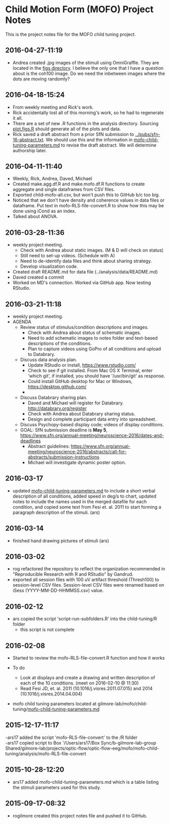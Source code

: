 # Child Motion Form (MOFO) Project Notes

This is the project notes file for the MOFO child tuning project.

## 2016-04-27-11:19

- Andrea created .jpg images of the stimuli using OmniGraffle. They are located in the [figs directory](../figs/). I believe the only one that I have a question about is the coh100 image. Do we need the inbetween images where the dots are moving randomly?


## 2016-04-18-15:24

- From weekly meeting and Rick's work.
- Rick accidentally lost all of this morning's work, so he had to regenerate it all.
- There are a set of new .R functions in the analysis directory. Sourcing [plot.figs.R](../analysis/plot.figs.R) should generate all of the plots and data.
- Rick saved a draft abstract from a prior SfN submission to [../pubs/sfn-16-abstract.txt](../pubs/sfn-16-abstract.txt). We should use this and the information in [mofo-child-tuning-parameters.md](mofo-child-tuning-parameters.md) to revise the draft abstract. We will determine authorship later.

## 2016-04-11-11:40

- Weekly, Rick, Andrea, Daved, Michael
- Created make.agg.df.R and make.mofo.df.R functions to create aggregate and single dataframes from CSV files.
- Exported child-mofo-all.csv, but won't push this to GitHub b/c too big.
- Noticed that we don't have density and coherence values in data files or dataframe. Put text in mofo-RLS-file-convert.R to show how this may be done using iCond as an index.
- Talked about ANOVA.

## 2016-03-28-11:36

- weekly project meeting.
  - Check with Andrea about static images. (M & D will check on status)
  - Still need to set-up videos. (Schedule with A)
  - Need to de-identify data files and think about sharing strategy.
  - Develop visualization code.
- Created draft README.md for data file (../analysis/data/README.md)
- Daved created a commit 
- Worked on MD's connection. Worked via GitHub app. Now testing RStudio.

## 2016-03-21-11:18

- weekly project meeting.
- AGENDA
  - Review status of stimulus/condition descriptions and images.
      - Check with Andrea about status of schematic images.
      - Need to add schematic images to notes folder and text-based descriptions of the conditions.
      - Plan to capture videos using GoPro of all conditions and upload to Databrary.
  - Discuss data analysis plan.
      - Update RStudio or install, <https://www.rstudio.com/>
      - Check to see if git installed. From Mac OS X Terminal, enter 'which git', if installed, you should have '/usr/bin/git' as response.
      - Could install GitHub desktop for Mac or Windows, <https://desktop.github.com/>
      - 
  - Discuss Databrary sharing plan.
      - Daved and Michael will register for Databrary.
  <http://databrary.org/register>
      - Check with Andrea about Databrary sharing status.
      - Design and complete participant data entry into spreadsheet.
  - Discuss Psychopy-based display code; videos of display conditions.
  - GOAL: SfN submission deadline is **May 5**, <https://www.sfn.org/annual-meeting/neuroscience-2016/dates-and-deadlines>
      - Abstract guidelines: <https://www.sfn.org/annual-meeting/neuroscience-2016/abstracts/call-for-abstracts/submission-instructions>
      - Michael will investigate dynamic poster option.

## 2016-03-17
- updated [mofo-child-tuning-parameters.md](https://github.com/gilmore-lab/mofo/blob/master/child-tuning/mofo-child-tuning-parameters.md) to include a short verbal description of all conditions, added speed in deg/s to chart, updated notes to include the names used in the merged datafile for each condition, and copied some text from Fesi et. al. 2011 to start forming a paragraph description of the stimuli. (ars)

## 2016-03-14
- finished hand drawing pictures of stimuli (ars)

## 2016-03-02

- rog refactored the repository to reflect the organization recommended in "Reproducible Research with R and RStudio" by Gandrud.
- exported all session files with 100 uV artifact threshold (Thresh100) to session-level CSV files. Session-level CSV files were renamed based on iSess (YYYY-MM-DD-HHMMSS.csv) value.

## 2016-02-12
- ars copied the script 'script-run-subfolders.R' into the child-tuning/R folder
  - this script is not complete

## 2016-02-08  

- Started to review the mofo-RLS-file-convert.R function and how it works  

- To do  
  - Look at displays and create a drawing and written description of each of the 10 conditions. (meet on 2016-02-10 @ 11:30)
  - Read Fesi JD, et. al. 2011 (10.1016/j.visres.2011.07.015) and 2014 (10.1016/j.visres.2014.04.004)

- mofo child tuning parameters located at gilmore-lab/mofo/child-tuning/[mofo-child-tuning-parameters.md](https://github.com/gilmore-lab/mofo/blob/master/child-tuning/mofo-child-tuning-parameters.md)


## 2015-12-17-11:17

-ars17 added the script 'mofo-RLS-file-convert' to the /R folder  
-ars17 copied script to Box '/Users/ars17/Box Sync/b-gilmore-lab-group Shared/gilmore-lab/projects/optic-flow/optic-flow-eeg/mofo/mofo-child-tuning/analysis/mofo-RLS-file-convert

## 2015-10-28-12:20

- ars17 added mofo-child-tuning-parameters.md which is a table listing the stimuli parameters used for this study.

## 2015-09-17-08:32

- rogilmore created this project notes file and pushed it to GitHub.
